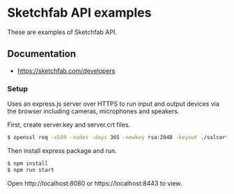 # Sketchfab API examples

These are examples of Sketchfab API.

## Documentation

- https://sketchfab.com/developers

### Setup

Uses an express.js server over HTTPS to run input and output devices via the browser including cameras, microphones and speakers.

First, create server.key and server.crt files.

```bash
$ openssl req -x509 -nodes -days 365 -newkey rsa:2048 -keyout ./sslcert/server.key -out ./sslcert/server.crt
```

Then install express package and run.

```bash
$ npm install
$ npm run start
```

Open http://localhost:8080 or https://localhost:8443 to view.
